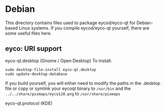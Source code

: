 
Debian
====================
This directory contains files used to package eycod/eyco-qt
for Debian-based Linux systems. If you compile eycod/eyco-qt yourself, there are some useful files here.

## eyco: URI support ##


eyco-qt.desktop  (Gnome / Open Desktop)
To install:

	sudo desktop-file-install eyco-qt.desktop
	sudo update-desktop-database

If you build yourself, you will either need to modify the paths in
the .desktop file or copy or symlink your eycoqt binary to `/usr/bin`
and the `../../share/pixmaps/eyco128.png` to `/usr/share/pixmaps`

eyco-qt.protocol (KDE)

